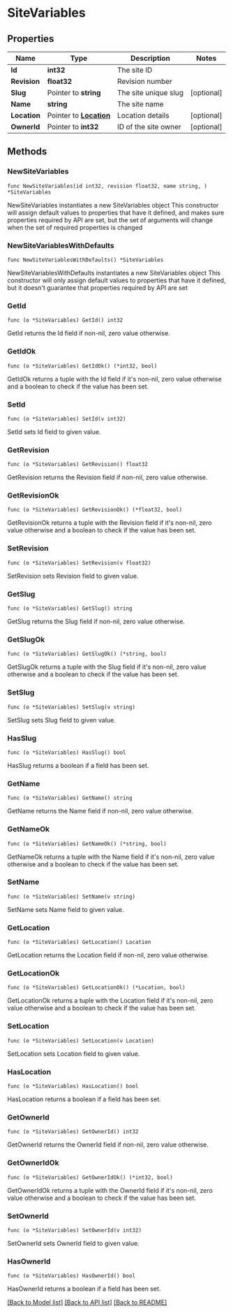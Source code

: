 # SiteVariables

## Properties

Name | Type | Description | Notes
------------ | ------------- | ------------- | -------------
**Id** | **int32** | The site ID | 
**Revision** | **float32** | Revision number | 
**Slug** | Pointer to **string** | The site unique slug | [optional] 
**Name** | **string** | The site name | 
**Location** | Pointer to [**Location**](Location.md) | Location details | [optional] 
**OwnerId** | Pointer to **int32** | ID of the site owner | [optional] 

## Methods

### NewSiteVariables

`func NewSiteVariables(id int32, revision float32, name string, ) *SiteVariables`

NewSiteVariables instantiates a new SiteVariables object
This constructor will assign default values to properties that have it defined,
and makes sure properties required by API are set, but the set of arguments
will change when the set of required properties is changed

### NewSiteVariablesWithDefaults

`func NewSiteVariablesWithDefaults() *SiteVariables`

NewSiteVariablesWithDefaults instantiates a new SiteVariables object
This constructor will only assign default values to properties that have it defined,
but it doesn't guarantee that properties required by API are set

### GetId

`func (o *SiteVariables) GetId() int32`

GetId returns the Id field if non-nil, zero value otherwise.

### GetIdOk

`func (o *SiteVariables) GetIdOk() (*int32, bool)`

GetIdOk returns a tuple with the Id field if it's non-nil, zero value otherwise
and a boolean to check if the value has been set.

### SetId

`func (o *SiteVariables) SetId(v int32)`

SetId sets Id field to given value.


### GetRevision

`func (o *SiteVariables) GetRevision() float32`

GetRevision returns the Revision field if non-nil, zero value otherwise.

### GetRevisionOk

`func (o *SiteVariables) GetRevisionOk() (*float32, bool)`

GetRevisionOk returns a tuple with the Revision field if it's non-nil, zero value otherwise
and a boolean to check if the value has been set.

### SetRevision

`func (o *SiteVariables) SetRevision(v float32)`

SetRevision sets Revision field to given value.


### GetSlug

`func (o *SiteVariables) GetSlug() string`

GetSlug returns the Slug field if non-nil, zero value otherwise.

### GetSlugOk

`func (o *SiteVariables) GetSlugOk() (*string, bool)`

GetSlugOk returns a tuple with the Slug field if it's non-nil, zero value otherwise
and a boolean to check if the value has been set.

### SetSlug

`func (o *SiteVariables) SetSlug(v string)`

SetSlug sets Slug field to given value.

### HasSlug

`func (o *SiteVariables) HasSlug() bool`

HasSlug returns a boolean if a field has been set.

### GetName

`func (o *SiteVariables) GetName() string`

GetName returns the Name field if non-nil, zero value otherwise.

### GetNameOk

`func (o *SiteVariables) GetNameOk() (*string, bool)`

GetNameOk returns a tuple with the Name field if it's non-nil, zero value otherwise
and a boolean to check if the value has been set.

### SetName

`func (o *SiteVariables) SetName(v string)`

SetName sets Name field to given value.


### GetLocation

`func (o *SiteVariables) GetLocation() Location`

GetLocation returns the Location field if non-nil, zero value otherwise.

### GetLocationOk

`func (o *SiteVariables) GetLocationOk() (*Location, bool)`

GetLocationOk returns a tuple with the Location field if it's non-nil, zero value otherwise
and a boolean to check if the value has been set.

### SetLocation

`func (o *SiteVariables) SetLocation(v Location)`

SetLocation sets Location field to given value.

### HasLocation

`func (o *SiteVariables) HasLocation() bool`

HasLocation returns a boolean if a field has been set.

### GetOwnerId

`func (o *SiteVariables) GetOwnerId() int32`

GetOwnerId returns the OwnerId field if non-nil, zero value otherwise.

### GetOwnerIdOk

`func (o *SiteVariables) GetOwnerIdOk() (*int32, bool)`

GetOwnerIdOk returns a tuple with the OwnerId field if it's non-nil, zero value otherwise
and a boolean to check if the value has been set.

### SetOwnerId

`func (o *SiteVariables) SetOwnerId(v int32)`

SetOwnerId sets OwnerId field to given value.

### HasOwnerId

`func (o *SiteVariables) HasOwnerId() bool`

HasOwnerId returns a boolean if a field has been set.


[[Back to Model list]](../README.md#documentation-for-models) [[Back to API list]](../README.md#documentation-for-api-endpoints) [[Back to README]](../README.md)


